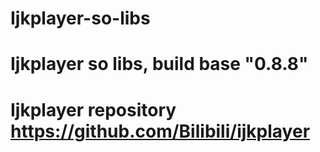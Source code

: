 # Ijkplayer-so-libs

# Ijkplayer so libs, build base "0.8.8"

# Ijkplayer repository https://github.com/Bilibili/ijkplayer
